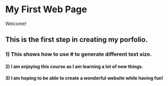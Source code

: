 # My First Web Page

Welcome!


## This is the first step in creating my porfolio.

### 1) This shows how to use # to generate different text size.

#### 2) I am enjoying this course as I am learning a lot of new things.

#### 3) I am hoping to be able to create a wonderful website while having fun!

